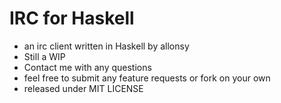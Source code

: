 # IRC for Haskell
* an irc client written in Haskell by allonsy
* Still a WIP
* Contact me with any questions
* feel free to submit any feature requests or fork on your own
* released under MIT LICENSE
